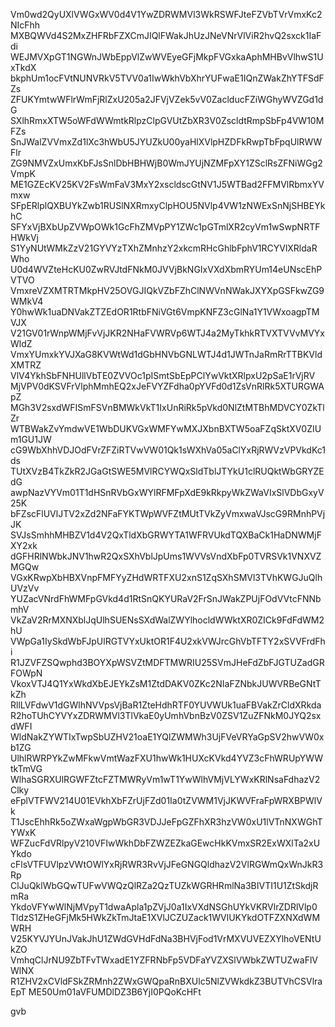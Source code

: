 Vm0wd2QyUXlVWGxWV0d4V1YwZDRWMVl3WkRSWFJteFZVbTVrVmxKc2NIcFhh
MXBQWVd4S2MxZHFRbFZXCmJIQlFWakJhUzJNeVNrVlViR2hvQ2sxck1IaFdi
WEJMVXpGT1NGWnJWbEppVlZwWVEyeGFjMkpFVGxkaAphMHBvVlhwS1UxTkdX
bkphUm1ocFVtNUNVRkV5TVV0a1IwWkhVbXhrYUFwaE1IQnZWakZhYTFSdFZs
ZFUKYmtwWFlrWmFjRlZxU205a2JFVjVZek5vV0ZaclducFZiWGhyWVZGd1dG
SXlhRmxXTW5oWFdWWmtkRlpzClpGVUtZbXR3V0ZscldtRmpSbFp4VW10MFZs
SnJWalZVVmxZd1lXc3hWbU5JYUZkU00yaHlXVlpHZDFkRwpTbFpqUlRWWFlr
ZG9NMVZxUmxKbFJsSnlDbHBHWjB0WmJYUjNZMFpXY1ZSclRsZFNiWGg2VmpK
ME1GZEcKV25KV2FsWmFaV3MxY2xscldscGtNV1J5WTBad2FFMVlRbmxYVmxw
SFpERlplQXBUYkZwb1RUSlNXRmxyClpHOU5NVlp4VW1zNWExSnNjSHBEYkhC
SFYxVjBXbUpZVWpOWk1GcFhZMVpPY1ZWc1pGTmlXR2cyVm1wSwpNRTFHWkVj
S1YyNUtWMkZzV21GYVYzTXhZMnhzY2xkcmRHcGhlbFphV1RCYVlXRldaRWho
U0d4WVZteHcKU0ZwRVJtdFNkM0JVVjBkNGIxVXdXbmRYUm14eUNscEhPVTVO
VmxreVZXMTRTMkpHV25OVGJIQkVZbFZhClNWVnNWakJXYXpGSFkwZG9WMkV4
Y0hwWk1uaDNVakZTZEdOR1RtbFNiVGt6VmpKNFZ3cGlNa1Y1VWxoagpTMVJX
V21GV01rWnpWMjFvVjJKR2NHaFVWRVp6WTJ4a2MyTkhkRTVXTVVvMVYxWldZ
VmxYUmxkYVJXaG8KVWtWd1dGbHNVbGNLWTJ4d1JWTnJaRmRrTTBKVldXMTRZ
VlV4YkhSbFNHUllVbTE0ZVVOc1pISmtSbEpPClYwVktXRlpxU2pSaE1rVjRV
MjVPV0dKSVFrVlphMmhEQ2xJeFVYZFdha0pYVFd0d1ZsVnRlRk5XTURGWApZ
MGh3V2sxdWFISmFSVnBMWkVkT1IxUnRiRk5pVkd0NlZtMTBhMDVCY0ZkTlZr
WTBWakZvYmdwVE1WbDUKVGxWMFYwMXJXbnBXTW5oaFZqSktXV0ZIUm1GU1JW
cG9WbXhhVDJOdFVrZFZiRTVwVW01Qk1sWXhVa05aClYxRjRWVzVPVkdKc1ds
TUtXVzB4TkZkR2JGaGtSWE5MVlRCYWQxSldTblJTYkU1clRUQktWbGRYZEdG
awpNazVYVm01T1dHSnRVbGxWYlRFMFpXdE9kRkpyWkZWaVIxSlVDbGxyV25K
bFZscFlUVlJTV2xZd2NFaFYKTWpWVFZtMUtTVkZyVmxwaVJscG9RMnhPVjJK
SVJsSmhhMHBZV1d4V2QxTldXbGRWYTA1WFRVUkdTQXBaCk1HaDNWMjFXY2xk
dGFHRlNWbkJNV1hwR2QxSXhVblJpUms1WVVsVndXbFp0TVRSVk1VNXVZMGQw
VGxKRwpXbHBXVnpFMFYyZHdWRTFXU2xnS1ZqSXhSMVl3TVhKWGJuQlhUVzVv
YUZacVNrdFhWMFpGVkd4d1RtSnQKYURaV2FrSnJWakZPUjFOdVVtcFNNbmhV
VkZaV2RrMXNXblJqUlhSUENsSXdWalZWYlhocldWWktXR0ZICk9FdFdWM2hU
VWpGa1IySkdWbFJpUlRGTVYxUktOR1F4U2xkVWJrcGhVbTFTY2xSVVFrdFhi
R1JZVFZSQwphd3BOYXpWSVZtMDFTMWRIU25SVmJHeFdZbFJGTUZadGRFOWpN
VkoxVTJ4Q1YxWkdXbEJEYkZsM1ZtdDAKV0ZKc2NIaFZNbkJUWVRBeGNtTkZh
RllLVFdwV1dGWlhNVVpsVjBaR1ZteHdhRTF0YUVWUk1uaFBVakZrCldXRkda
R2hoTUhCYVYxZDRWMVl3TlVkaE0yUmhVbnBzV0ZSV1ZuZFNkM0JYQ2sxdWFI
WldNakZYWTIxTwpSbUZHV21oaE1YQlZWMWh3UjFVeVRYaGpSV2hwVW0xb1ZG
UlhlRWRPYkZwMFkwVmtWazFXU1hwWk1HUXcKVkd4YVZ3cFhWRUpYWWtkTmVG
WlhaSGRXUlRGWFZtcFZTMWRyVm1wT1YwWlhVMjVLYWxKRlNsaFdhazV2Clky
eFplVTFWV214U01EVkhXbFZrUjFZd01Ia0tZVWM1VjJKWVFraFpWRXBPWlVk
T1JscEhhRk5oZWxaWgpWbGR3VDJJeFpGZFhXR3hzVW0xU1lVTnNXWGhTYWxK
WFZucFdVRlpyV210VFIwWkhDbFZWZEZkaGEwcHkKVmxSR2ExWXlTa2xUYkdo
cFlsVTFUVlpzVWtOWlYxRjRWR3RvVjJFeGNGQldhazV2VlRGWmQxWnJkR3Rp
ClJuQklWbGQwTUFwVWQzQlRZa2QzTUZkWGRHRmlNa3BIVTI1U1ZtSkdjRmRa
YkdoVFYwWlNjMVpyT1dwaApla1pZVjJ0a1IxVXdNSGhUYkVKRVlrZDRlVlp0
TldzS1ZHeGFjMk5HWkZkTmJtaE1XVlJCZUZack1WVlUKYkdOTFZXNXdWMWRH
V25KYVJYUnJVakJhU1ZWdGVHdFdNa3BHVjFod1VrMXVUVEZXYlhoVENtUkZO
VmhqClJrNU9ZbTFvTWxadE1YZFRNbFp5VDFaYVZXSlVWbkZWTUZwaFlVWlNX
R1ZHV2xCVldFSkZRMnh2ZWxGWQpaRnBXUlc5NlZVWkdkZ3BUTVhCSVlraEpT
ME50Um01aVFUMDlDZ3B6YjI0PQoKcHFt

gvb
